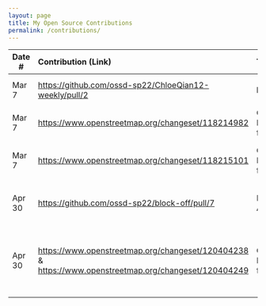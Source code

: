 ```yaml
---
layout: page
title: My Open Source Contributions
permalink: /contributions/
---
```


<!--
Type of the contribution should be "Wikipedia edit", "OpenStreet Map feature", "Documentation", "Course website", "Blog",
"Browser Add-on", etc.

The description should include a brief summary of what you did.

The link should bring us to a public page that shows your contribution. 

Replace the first row with your own contribution. 

-->





| Date #       | Contribution (Link)  | Type  | Description |
|---|:---|:---|:---|
| Mar 7   | https://github.com/ossd-sp22/ChloeQian12-weekly/pull/2    | blog                 |  I improved spelling and grammar  |
| Mar 7   | https://www.openstreetmap.org/changeset/118214982    |  OpenStreet Map feature   |  Update information on Bobst      |
| Mar 7   | https://www.openstreetmap.org/changeset/118215101    |  OpenStreet Map feature   |  Add information on 176 Bleecker  |
| Apr 30  | https://github.com/ossd-sp22/block-off/pull/7        |  Browser Add-on           |  Add a link for the popup button  |
| Apr 30  | https://www.openstreetmap.org/changeset/120404238 & https://www.openstreetmap.org/changeset/120404249    |  OpenStreet Map feature   |  Add information on Debutea(one of my favorite bubble tea!) |
